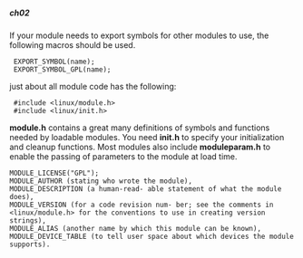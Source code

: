 

##### ch02

If your module needs to export symbols for other modules to use, the following macros should be used.
     EXPORT_SYMBOL(name);     EXPORT_SYMBOL_GPL(name);
     
just about all module code has the following:     #include <linux/module.h>     #include <linux/init.h>
   
**module.h** contains a great many definitions of symbols and functions needed by loadable modules. You need **init.h** to specify your initialization and cleanup functions. Most modules also include **moduleparam.h** to enable the passing of parameters to the module at load time.

    MODULE_LICENSE("GPL");
    MODULE_AUTHOR (stating who wrote the module),
    MODULE_DESCRIPTION (a human-read- able statement of what the module does), 
    MODULE_VERSION (for a code revision num- ber; see the comments in <linux/module.h> for the conventions to use in creating version strings), 
    MODULE_ALIAS (another name by which this module can be known), 
    MODULE_DEVICE_TABLE (to tell user space about which devices the module supports).
    
